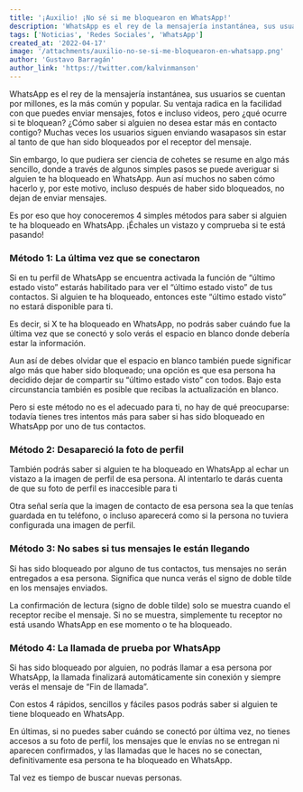 ```yaml
---
title: '¡Auxilio! ¡No sé si me bloquearon en WhatsApp!'
description: 'WhatsApp es el rey de la mensajería instantánea, sus usuarios se cuentan por millones, es la más común y popular. Su ventaja radica en la facilidad con que puedes enviar mensajes, fotos e incluso videos, pero ¿qué ocurre si te bloquean? ¿Cómo saber si alguien no desea estar más en contacto contigo? Muchas veces los usuarios siguen enviando wasapasos sin estar al tanto de que han sido bloqueados por el receptor del mensaje.'
tags: ['Noticias', 'Redes Sociales', 'WhatsApp']
created_at: '2022-04-17'
image: '/attachments/auxilio-no-se-si-me-bloquearon-en-whatsapp.png'
author: 'Gustavo Barragán'
author_link: 'https://twitter.com/kalvinmanson'
---
```

WhatsApp es el rey de la mensajería instantánea, sus usuarios se cuentan por millones, es la más común y popular. Su ventaja radica en la facilidad con que puedes enviar mensajes, fotos e incluso videos, pero ¿qué ocurre si te bloquean? ¿Cómo saber si alguien no desea estar más en contacto contigo? Muchas veces los usuarios siguen enviando wasapasos sin estar al tanto de que han sido bloqueados por el receptor del mensaje.

Sin embargo, lo que pudiera ser ciencia de cohetes se resume en algo más sencillo, donde a través de algunos simples pasos se puede averiguar si alguien te ha bloqueado en WhatsApp. Aun así muchos no saben cómo hacerlo y, por este motivo, incluso después de haber sido bloqueados, no dejan de enviar mensajes. 

Es por eso que hoy conoceremos 4 simples métodos para saber si alguien te ha bloqueado en WhatsApp. ¡Échales un vistazo y comprueba si te está pasando!

### Método 1: La última vez que se conectaron 

Si en tu perfil de WhatsApp se encuentra activada la función de “último estado visto” estarás habilitado para ver el “último estado visto” de tus contactos. Si alguien te ha bloqueado, entonces este “último estado visto” no estará disponible para ti. 

Es decir, si X te ha bloqueado en WhatsApp, no podrás saber cuándo fue la última vez que se conectó y solo verás el espacio en blanco donde debería estar la información.  

Aun así de debes olvidar que el espacio en blanco también puede significar algo más que haber sido bloqueado; una opción es que esa persona ha decidido dejar de compartir su “último estado visto” con todos. Bajo esta circunstancia también es posible que recibas la actualización en blanco.

Pero si este método no es el adecuado para ti, no hay de qué preocuparse: todavía tienes tres intentos más para saber si has sido bloqueado en WhatsApp por uno de tus contactos.

### Método 2: Desapareció la foto de perfil 
También podrás saber si alguien te ha bloqueado en WhatsApp al echar un vistazo a la imagen de perfil de esa persona. Al intentarlo te darás cuenta de que su foto de perfil es inaccesible para ti

Otra señal sería que la imagen de contacto de esa persona sea la que tenías guardada en tu teléfono, o incluso aparecerá como si la persona no tuviera configurada una imagen de perfil.

### Método 3: No sabes si tus mensajes le están llegando

Si has sido bloqueado por alguno de tus contactos, tus mensajes no serán entregados a esa persona. Significa que nunca verás el signo de doble tilde en los mensajes enviados.

La confirmación de lectura (signo de doble tilde) solo se muestra cuando el receptor recibe el mensaje. Si no se muestra, simplemente tu receptor no está usando WhatsApp en ese momento o te ha bloqueado.

### Método 4: La llamada de prueba por WhatsApp 

Si has sido bloqueado por alguien, no podrás llamar a esa persona por WhatsApp, la llamada finalizará automáticamente sin conexión y siempre verás el mensaje de “Fin de llamada”. 

Con estos 4 rápidos, sencillos y fáciles pasos podrás saber si alguien te tiene bloqueado en WhatsApp. 

En últimas, si no puedes saber cuándo se conectó por última vez, no tienes accesos a su foto de perfil, los mensajes que le envías no se entregan ni aparecen confirmados, y las llamadas que le haces no se conectan, definitivamente esa persona te ha bloqueado en WhatsApp.

Tal vez es tiempo de buscar nuevas personas.